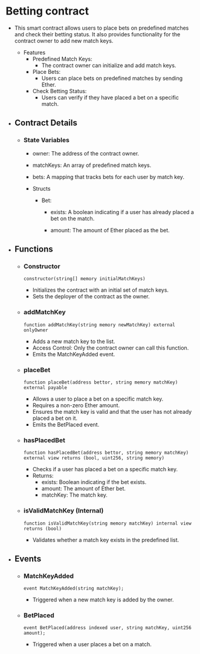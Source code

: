# Betting contract
- This smart contract allows users to place bets on predefined matches and check their betting status. It also provides functionality for the contract owner to add new match keys.
  - Features
    - Predefined Match Keys:
      - The contract owner can initialize and add match keys.
    - Place Bets:
      - Users can place bets on predefined matches by sending Ether.
    - Check Betting Status:
      - Users can verify if they have placed a bet on a specific match.

- ## Contract Details

  - ### State Variables

    - owner: The address of the contract owner.

    - matchKeys: An array of predefined match keys.

    - bets: A mapping that tracks bets for each user by match key.

    - Structs

        - Bet:

            - exists: A boolean indicating if a user has already placed a bet on the match.

            - amount: The amount of Ether placed as the bet.

- ## Functions

    - ### Constructor
        ```JS
        constructor(string[] memory initialMatchKeys)
        ```
        - Initializes the contract with an initial set of match keys.
        - Sets the deployer of the contract as the owner.

    - ### addMatchKey
        ```JS
        function addMatchKey(string memory newMatchKey) external onlyOwner
        ```
        - Adds a new match key to the list.
        - Access Control: Only the contract owner can call this function.
        - Emits the MatchKeyAdded event.

    - ### placeBet
        ```JS
        function placeBet(address bettor, string memory matchKey) external payable
        ```
        - Allows a user to place a bet on a specific match key.
        - Requires a non-zero Ether amount.
        - Ensures the match key is valid and that the user has not already placed a bet on it.
        - Emits the BetPlaced event.

    - ### hasPlacedBet
        ```JS
        function hasPlacedBet(address bettor, string memory matchKey) external view returns (bool, uint256, string memory)
        ```
        - Checks if a user has placed a bet on a specific match key.
        - Returns:
            - exists: Boolean indicating if the bet exists.
            - amount: The amount of Ether bet.
            - matchKey: The match key.

    - ### isValidMatchKey (Internal)
        ```JS
        function isValidMatchKey(string memory matchKey) internal view returns (bool)
        ```
        - Validates whether a match key exists in the predefined list.

- ## Events

    - ### MatchKeyAdded
        ```JS
        event MatchKeyAdded(string matchKey);
        ```
        - Triggered when a new match key is added by the owner.

    - ### BetPlaced
        ```JS
        event BetPlaced(address indexed user, string matchKey, uint256 amount);
        ```
        - Triggered when a user places a bet on a match.
